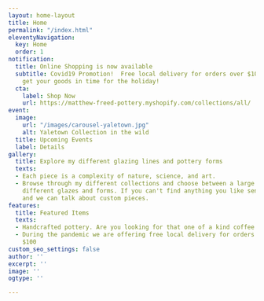 ```yaml
---
layout: home-layout
title: Home
permalink: "/index.html"
eleventyNavigation:
  key: Home
  order: 1
notification:
  title: Online Shopping is now available
  subtitle: Covid19 Promotion!  Free local delivery for orders over $100.  You'll
    get your goods in time for the holiday!
  cta:
    label: Shop Now
    url: https://matthew-freed-pottery.myshopify.com/collections/all/
event:
  image:
    url: "/images/carousel-yaletown.jpg"
    alt: Yaletown Collection in the wild
  title: Upcoming Events
  label: Details
gallery:
  title: Explore my different glazing lines and pottery forms
  texts:
  - Each piece is a complexity of nature, science, and art.
  - Browse through my different collections and choose between a large variaty of
    different glazes and forms. If you can't find anything you like send me a message
    and we can talk about custom pieces.
features:
  title: Featured Items
  texts:
  - Handcrafted pottery. Are you looking for that one of a kind coffee mug?
  - During the pandemic we are offering free local delivery for orders greater than
    $100
custom_seo_settings: false
author: ''
excerpt: ''
image: ''
ogtype: ''

---
```

